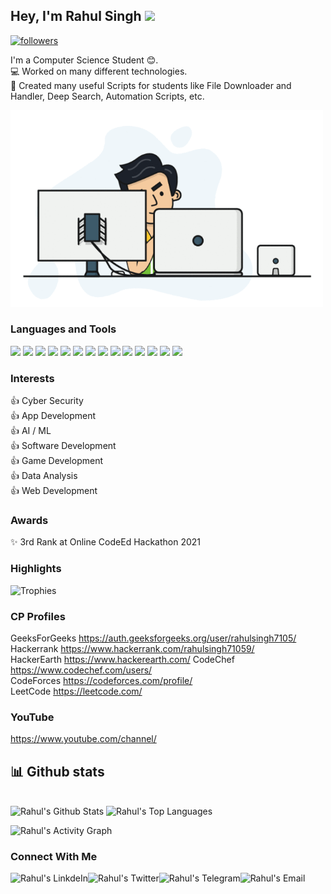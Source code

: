 ## Hey, I'm Rahul Singh <img src="https://media.giphy.com/media/hvRJCLFzcasrR4ia7z/giphy.gif" width="25px">

<!-- ![visitor badge](https://visitor-badge.glitch.me/badge?page_id=rahulsingh7105.visitor-badge) -->
<a href="https://github.com/rahulsingh7105"><img alt="followers" title="Follow me on Github" src="https://img.shields.io/github/followers/rahulsingh7105?color=236ad3&labelColor=1155ba&style=for-the-badge&logo=github&label=Follow" height="20px"/></a>  
    
I'm a Computer Science Student 😊.  
💻 Worked on many different technologies.  
📜 Created many useful Scripts for students like File Downloader and Handler, Deep Search, Automation Scripts, etc.  

<img alt="GIF" src="img.gif?raw=true" width="500"/>  

### Languages and Tools  

<code><img height="30" src="https://img.icons8.com/color/48/000000/c-plus-plus-logo.png"/></code>
<code><img height="30" src="https://img.icons8.com/color/48/000000/python.png"/></code>
<code><img height="30" src="https://img.icons8.com/color/48/000000/c-programming.png"/></code>
<code><img height="30" src="https://img.icons8.com/color/48/000000/kotlin.png"/></code>
<code><img height="30" src="https://img.icons8.com/color/48/000000/java-coffee-cup-logo.png"/></code>
<code><img height="30" src="https://img.icons8.com/color/48/000000/c-sharp-logo.png"/></code>
<code><img height="30" src="https://img.icons8.com/color/48/000000/html-5.png"/></code>
<code><img height="30" src="https://img.icons8.com/color/48/000000/css3.png"/></code>
<code><img height="30" src="https://img.icons8.com/color/48/000000/javascript.png"/></code>
<code><img height="30" src="https://img.icons8.com/fluent/48/000000/android-os.png"/></code>
<code><img height="30" src="https://img.icons8.com/color/48/000000/firebase.png"/></code>
<code><img height="30" src="https://img.icons8.com/color/48/000000/flutter.png"/></code>
<code><img height="30" src="https://img.icons8.com/color/48/000000/oracle-logo.png"/></code>
<code><img height="30" src="https://img.icons8.com/fluent/48/000000/github.png"/></code>
<!--<code><img height="30" src="https://img.icons8.com/ios-filled/50/000000/unity.png"/></code>
<code><img height="30" src="https://img.icons8.com/officel/16/000000/selenium-test-automation.png"/></code>  -->

### Interests
👍 Cyber Security                                  
👍 App Development  
👍 AI / ML  
👍 Software Development  
👍 Game Development  
👍 Data Analysis  
👍 Web Development


### Awards 
✨ 3rd Rank at Online CodeEd Hackathon 2021  

### **Highlights**

![Trophies](https://github-profile-trophy.vercel.app/?username=rahulsingh7105&theme=dracula&column=7&margin-w=15&margin-h=15)

### CP Profiles
 GeeksForGeeks  https://auth.geeksforgeeks.org/user/rahulsingh7105/         
 Hackerrank     https://www.hackerrank.com/rahulsingh71059/      
 HackerEarth    https://www.hackerearth.com/ 
 CodeChef       https://www.codechef.com/users/  
 CodeForces     https://codeforces.com/profile/  
 LeetCode       https://leetcode.com/  
 
### YouTube
 https://www.youtube.com/channel/
 

## 📊 Github stats

<!-- <details>  -->
<!--   <summary>💻 GitHub Profile Stats</summary> -->
  <br/>
    <a><img alt="Rahul's Github Stats" src="https://denvercoder1-github-readme-stats.vercel.app/api?username=rahulsingh7105&show_icons=true&count_private=true&theme=react&hide_border=true&bg_color=1F222E&title_color=F85D7F&icon_color=F8D866" /></a>
  <a><img alt="Rahul's Top Languages" src="https://denvercoder1-github-readme-stats.vercel.app/api/top-langs/?username=rahulsingh7105&langs_count=8&layout=compact&theme=react&hide_border=true&bg_color=1F222E&title_color=F85D7F&icon_color=F8D866" /></a>
  <br/>
<!--   <b>Note:</b> Top languages is only a metric of the languages my public code consists of and doesn't reflect experience or skill level. -->
<!-- </details> -->

<a><img alt="Rahul's Activity Graph" src="https://activity-graph.herokuapp.com/graph?username=rahulsingh7105&bg_color=1F222E&color=F8D866&line=F85D7F&point=FFFFFF&hide_border=true" /></a>  

### Connect With Me
<a href="https://www.linkedin.com/in/" target="_blank">
  <img align="left" alt="Rahul's LinkdeIn" src="https://img.shields.io/badge/LinkedIn-0077B5?style=for-the-badge&logo=linkedin&logoColor=white" />
</a>
<a href="https://twitter.com/" target="_blank">
  <img align="left" alt="Rahul's Twitter" src="https://img.shields.io/badge/Twitter-1DA1F2?style=for-the-badge&logo=twitter&logoColor=white" />
</a>
<a href="https://t.me/" target="_blank">
  <img align="left" alt="Rahul's Telegram" src="https://img.shields.io/badge/Telegram-2CA5E0?style=for-the-badge&logo=telegram&logoColor=white" />
</a>
<a href="rahulsingh71059@gmail.com" target="_blank">
  <img align="left" alt="Rahul's Email" src="https://img.shields.io/badge/Gmail-D14836?style=for-the-badge&logo=gmail&logoColor=white" />
</a>
